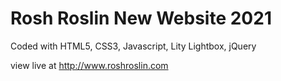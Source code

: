 # Rosh Roslin New Website 2021

Coded with HTML5, CSS3, Javascript, Lity Lightbox, jQuery

view live at http://www.roshroslin.com
